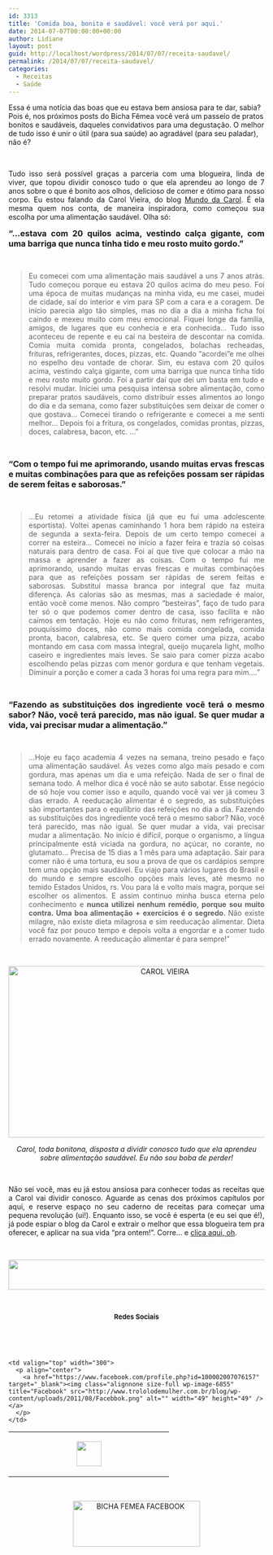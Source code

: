 ```yaml
---
id: 3313
title: 'Comida boa, bonita e saudável: você verá por aqui.'
date: 2014-07-07T00:00:00+00:00
author: Lidiane
layout: post
guid: http://localhost/wordpress/2014/07/07/receita-saudavel/
permalink: /2014/07/07/receita-saudavel/
categories:
  - Receitas
  - Saúde
---
```

Essa é uma notícia das boas que eu estava bem ansiosa para te dar, sabia? Pois é, nos próximos posts do Bicha Fêmea você verá um passeio de pratos bonitos e saudáveis, daqueles convidativos para uma degustação. O melhor de tudo isso é unir o útil (para sua saúde) ao agradável (para seu paladar), não é?

&nbsp;

<p style="text-align: justify;">
  Tudo isso será possível graças a parceria com uma blogueira, linda de viver, que topou dividir conosco tudo o que ela aprendeu ao longo de 7 anos sobre o que é bonito aos olhos, delicioso de comer e ótimo para nosso corpo. Eu estou falando da Carol Vieira, do blog <a href="http://mundocarolvieira.blogspot.com.br/" target="_blank">Mundo da Carol</a>. É ela mesma quem nos conta, de maneira inspiradora, como começou sua escolha por uma alimentação saudável. Olha só:
</p>

<!--more-->

<p align="justify">
  <strong><span style="font-size: medium;">“…estava com 20 quilos acima, vestindo calça gigante, com uma barriga que nunca tinha tido e meu rosto muito gordo.” </span></strong>
</p>

&nbsp;

> <p style="text-align: justify;">
>   Eu comecei com uma alimentação mais saudável a uns 7 anos atrás. Tudo começou porque eu estava 20 quilos acima do meu peso. Foi uma época de muitas mudanças na minha vida, eu me casei, mudei de cidade, saí do interior e vim para SP com a cara e a coragem. De início parecia algo tão simples, mas no dia a dia a minha ficha foi caindo e mexeu muito com meu emocional. Fiquei longe da família, amigos, de lugares que eu conhecia e era conhecida&#8230; Tudo isso aconteceu de repente e eu caí na besteira de descontar na comida. Comia muita comida pronta, congelados, bolachas recheadas, frituras, refrigerantes, doces, pizzas, etc. Quando &#8220;acordei&#8221;e me olhei no espelho deu vontade de chorar. Sim, eu estava com 20 quilos acima, vestindo calça gigante, com uma barriga que nunca tinha tido e meu rosto muito gordo. Foi a partir daí que dei um basta em tudo e resolvi mudar. Iniciei uma pesquisa intensa sobre alimentação, como preparar pratos saudáveis, como distribuir esses alimentos ao longo do dia e da semana, como fazer substituições sem deixar de comer o que gostava&#8230; Comecei tirando o refrigerante e comecei a me senti melhor&#8230; Depois foi a fritura, os congelados, comidas prontas, pizzas, doces, calabresa, bacon, etc. …”
> </p>

&nbsp;

<p align="justify">
  <strong><span style="font-size: medium;">“Com o tempo fui me aprimorando, usando muitas ervas frescas e muitas combinações para que as refeições possam ser rápidas de serem feitas e saborosas.”</span></strong>
</p>

&nbsp;

> <p style="text-align: justify;">
>   …Eu retomei a atividade física (já que eu fui uma adolescente esportista). Voltei apenas caminhando 1 hora bem rápido na esteira de segunda a sexta-feira. Depois de um certo tempo comecei a correr na esteira&#8230; Comecei no início a fazer feira e trazia só coisas naturais para dentro de casa. Foi aí que tive que colocar a mão na massa e aprender a fazer as coisas. Com o tempo fui me aprimorando, usando muitas ervas frescas e muitas combinações para que as refeições possam ser rápidas de serem feitas e saborosas. Substituí massa branca por integral que faz muita diferença. As calorias são as mesmas, mas a saciedade é maior, então você come menos. Não compro &#8220;besteiras&#8221;, faço de tudo para ter só o que podemos comer dentro de casa, isso facilita e não caímos em tentação. Hoje eu não como frituras, nem refrigerantes, pouquíssimo doces, não como mais comida congelada, comida pronta, bacon, calabresa, etc. Se quero comer uma pizza, acabo montando em casa com massa integral, queijo muçarela light, molho caseiro e ingredientes mais leves. Se saio para comer pizza acabo escolhendo pelas pizzas com menor gordura e que tenham vegetais. Diminuir a porção e comer a cada 3 horas foi uma regra para mim….”
> </p>

&nbsp;

<p align="justify">
  <strong><span style="font-size: medium;">“Fazendo as substituições dos ingrediente você terá o mesmo sabor? Não, você terá parecido, mas não igual. Se quer mudar a vida, vai precisar mudar a alimentação.”</span></strong>
</p>

&nbsp;

> <p style="text-align: justify;">
>   …Hoje eu faço academia 4 vezes na semana, treino pesado e faço uma alimentação saudável. Ás vezes como algo mais pesado e com gordura, mas apenas um dia e uma refeição. Nada de ser o final de semana todo. A melhor dica é você não se auto sabotar. Esse negócio de só hoje vou comer isso e aquilo, quando você vai ver já comeu 3 dias errado. A reeducação alimentar é o segredo, as substituições são importantes para o equilíbrio das refeições no dia a dia. Fazendo as substituições dos ingrediente você terá o mesmo sabor? Não, você terá parecido, mas não igual. Se quer mudar a vida, vai precisar mudar a alimentação. No início é difícil, porque o organismo, a língua principalmente está viciada na gordura, no açúcar, no corante, no glutamato&#8230; Precisa de 15 dias a 1 mês para uma adaptação. Sair para comer não é uma tortura, eu sou a prova de que os cardápios sempre tem uma opção mais saudável. Eu viajo para vários lugares do Brasil e do mundo e sempre escolho opções mais leves, até mesmo no temido Estados Unidos, rs. Vou para lá e volto mais magra, porque sei escolher os alimentos. E assim continuo minha busca eterna pelo conhecimento e <strong>nunca utilizei nenhum remédio, porque sou muito contra. Uma boa alimentação + exercícios é o segredo. </strong>Não existe milagre, não existe dieta milagrosa e sim reeducação alimentar. Dieta você faz por pouco tempo e depois volta a engordar e a comer tudo errado novamente. A reeducação alimentar é para sempre!”
> </p>

&nbsp;

<p align="center">
  <a href="http://www.trololodemulher.com.br/blog/wp-content/uploads/2014/06/CAROL-VIEIRA.jpg"><img class="alignnone size-full wp-image-10148" src="http://www.trololodemulher.com.br/blog/wp-content/uploads/2014/06/CAROL-VIEIRA.jpg" alt="CAROL VIEIRA" width="600" height="337" /></a>
</p>

<p align="center">
  <em>Carol, toda bonitona, disposta a dividir conosco tudo que ela aprendeu sobre alimentação saudável. Eu não sou boba de perder!</em>
</p>

&nbsp;

<p style="text-align: justify;" align="justify">
  Não sei você, mas eu já estou ansiosa para conhecer todas as receitas que a Carol vai dividir conosco. Aguarde as cenas dos próximos capítulos por aqui, e reserve espaço no seu caderno de receitas para começar uma pequena revolução (ui!). Enquanto isso, se você é esperta (e eu sei que é!), já pode espiar o blog da Carol e extrair o melhor que essa blogueira tem pra oferecer, e aplicar na sua vida “pra ontem!”. Corre… e <a href="http://mundocarolvieira.blogspot.com.br/" target="_blank">clica aqui, oh</a>.
</p>

&nbsp;

<p align="center">
  <a href="http://feedburner.google.com/fb/a/mailverify?uri=blogbichafemea&loc=pt_BR" target="_blank"><img class="alignnone size-full wp-image-8451" title="Assine o Bicha Fêmea grátis!" src="http://www.trololodemulher.com.br/blog/wp-content/uploads/2012/01/rodapé.png" alt="" width="600" height="59" /></a>
</p>

&nbsp;

<p align="center">
  <strong><span style="font-size: small;">Redes Sociais</span></strong>
</p>

&nbsp;

&nbsp;

<table border="0" width="600" cellspacing="0" cellpadding="2">
  <tr>
    <td valign="top" width="300">
      <p align="center">
        <a href="https://twitter.com/#%21/bichafemea" target="_blank"><img class="alignnone size-full wp-image-6857" title="Twitter" src="http://www.trololodemulher.com.br/blog/wp-content/uploads/2011/08/Twitter.png" alt="" width="49" height="49" /></a>
      </p>
    </td>
    
    <td valign="top" width="300">
      <p align="center">
        <a href="https://www.facebook.com/profile.php?id=100002007076157" target="_blank"><img class="alignnone size-full wp-image-6855" title="Facebook" src="http://www.trololodemulher.com.br/blog/wp-content/uploads/2011/08/Facebbok.png" alt="" width="49" height="49" /></a>
      </p>
    </td>
  </tr>
</table>

&nbsp;

<p style="text-align: center;">
  <a href="https://www.facebook.com/bichafemea" target="_blank"><img class="alignnone size-full wp-image-9849" src="http://www.trololodemulher.com.br/blog/wp-content/uploads/2014/01/BICHA-FEMEA-FACEBOOK1.png" alt="BICHA FEMEA FACEBOOK" width="250" height="90" /></a>
</p>